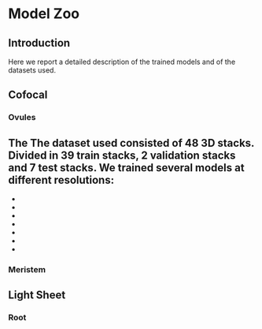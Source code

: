 # Model Zoo
## Introduction
Here we report a detailed description of the trained models and of the datasets used.
## Cofocal
### Ovules
The The dataset used consisted of 48 3D stacks. Divided in 39 train stacks, 2 validation stacks and 7 test stacks.
We trained several models at different resolutions: 
-
-
-
-
-
-
-
-
### Meristem

## Light Sheet
### Root
